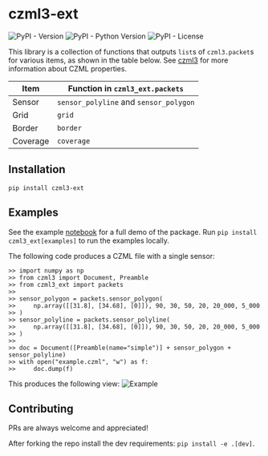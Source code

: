 # czml3-ext
![PyPI - Version](https://img.shields.io/pypi/v/czml3_ext)
![PyPI - Python Version](https://img.shields.io/pypi/pyversions/czml3_ext)
![PyPI - License](https://img.shields.io/pypi/l/czml3_ext)

This library is a collection of functions that outputs `list`s of `czml3.packet`s for various items, as shown in the table below. See [czml3](https://github.com/poliastro/czml3) for more information about CZML properties.

| Item     | Function in `czml3_ext.packets`        |
| -------- | -------------------------------------- |
| Sensor   | `sensor_polyline` and `sensor_polygon` |
| Grid     | `grid`                                 |
| Border   | `border`                               |
| Coverage | `coverage`                             |

## Installation
`pip install czml3-ext`

## Examples
See the example [notebook](examples/examples.ipynb) for a full demo of the package. Run `pip install czml3_ext[examples]` to run the examples locally.

The following code produces a CZML file with a single sensor:
```
>> import numpy as np
>> from czml3 import Document, Preamble
>> from czml3_ext import packets
>> 
>> sensor_polygon = packets.sensor_polygon(
>>     np.array([[31.8], [34.68], [0]]), 90, 30, 50, 20, 20_000, 5_000
>> )
>> sensor_polyline = packets.sensor_polyline(
>>     np.array([[31.8], [34.68], [0]]), 90, 30, 50, 20, 20_000, 5_000
>> )
>> 
>> doc = Document([Preamble(name="simple")] + sensor_polygon + sensor_polyline)
>> with open("example.czml", "w") as f:
>>     doc.dump(f)
```

This produces the following view:
![Example](https://github.com/user-attachments/assets/8115fa44-c9b0-44a0-8107-6e33850c6e78)


## Contributing
PRs are always welcome and appreciated!

After forking the repo install the dev requirements: `pip install -e .[dev]`.

